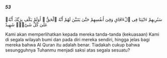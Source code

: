 ##### 53

<span class="ayah">سَنُرِيهِمْ ءَايَٰتِنَا فِى ٱلْءَافَاقِ وَفِىٓ أَنفُسِهِمْ حَتَّىٰ يَتَبَيَّنَ لَهُمْ أَنَّهُ ٱلْحَقُّ ۗ أَوَلَمْ يَكْفِ بِرَبِّكَ أَنَّهُۥ عَلَىٰ كُلِّ شَىْءٍۢ شَهِيدٌ</span>

<span class="ayah_translation">Kami akan memperlihatkan kepada mereka tanda-tanda (kekuasaan) Kami di segala wilayah bumi dan pada diri mereka sendiri, hingga jelas bagi mereka bahwa Al Quran itu adalah benar. Tiadakah cukup bahwa sesungguhnya Tuhanmu menjadi saksi atas segala sesuatu?</span>
